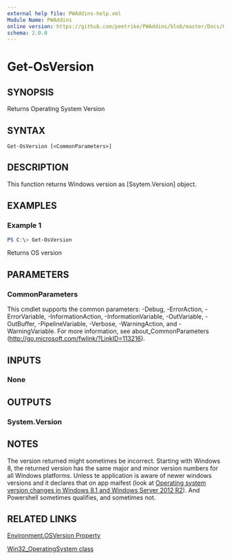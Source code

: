 ```yaml
---
external help file: PWAddins-help.xml
Module Name: PWAddins
online version: https://github.com/peetrike/PWAddins/blob/master/Docs/Get-OsVersion.md
schema: 2.0.0
---
```


# Get-OsVersion

## SYNOPSIS
Returns Operating System Version

## SYNTAX

```
Get-OsVersion [<CommonParameters>]
```

## DESCRIPTION
This function returns Windows version as [Ssytem.Version] object.

## EXAMPLES

### Example 1
```powershell
PS C:\> Get-OsVersion
```

Returns OS version

## PARAMETERS

### CommonParameters
This cmdlet supports the common parameters: -Debug, -ErrorAction, -ErrorVariable, -InformationAction, -InformationVariable, -OutVariable, -OutBuffer, -PipelineVariable, -Verbose, -WarningAction, and -WarningVariable. For more information, see about_CommonParameters (http://go.microsoft.com/fwlink/?LinkID=113216).

## INPUTS

### None

## OUTPUTS

### System.Version

## NOTES

The version returned might sometimes be incorrect. Starting with Windows 8, the returned version has the same major and minor version numbers for all Windows platforms.  Unless te application is aware of newer windows versions and it declares that on app maifest (look at [Operating system version changes in Windows 8.1 and Windows Server 2012 R2](https://msdn.microsoft.com/windows/compatibility/operating-system-version-changes-in-windows-8-1)).  And Powershell sometimes qualifies, and sometimes not.

## RELATED LINKS

[Environment.OSVersion Property](https://docs.microsoft.com/en-us/dotnet/api/system.environment.osversion)

[Win32_OperatingSystem class](https://docs.microsoft.com/en-us/windows/desktop/CIMWin32Prov/win32-operatingsystem)
